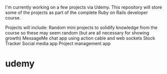 I'm currently working on a few projects via Udemy. This repository will store some of the projects as part of the
complete Ruby on Rails developer course. 

Projects will include:
Random mini projects to solidify knowledge from the course so these may seem random (but are all necessary for showing growth)
MessageMe chat app using action cable and web sockets
Stock Tracker Social media app
Project management app
# udemy
